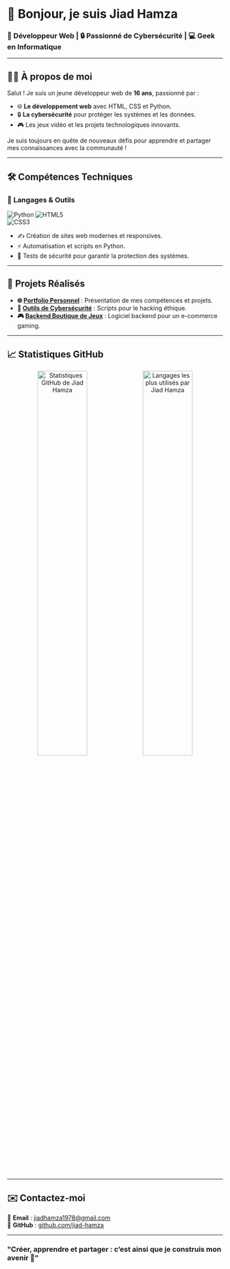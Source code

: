 # 👋 Bonjour, je suis **Jiad Hamza**  

### 🚀 Développeur Web | 🔒 Passionné de Cybersécurité | 💻 Geek en Informatique  

---

## 👨‍💻 À propos de moi  
Salut ! Je suis un jeune développeur web de **16 ans**, passionné par :  
- 🌐 **Le développement web** avec HTML, CSS et Python.  
- 🔒 **La cybersécurité** pour protéger les systèmes et les données.  
- 🎮 Les jeux vidéo et les projets technologiques innovants.  

Je suis toujours en quête de nouveaux défis pour apprendre et partager mes connaissances avec la communauté !

---

## 🛠️ Compétences Techniques  
### 🔧 **Langages & Outils**  
![Python](https://img.shields.io/badge/-Python-3776AB?logo=python&logoColor=white&style=for-the-badge) 
![HTML5](https://img.shields.io/badge/-HTML5-E34F26?logo=html5&logoColor=white&style=flat-square)  
![CSS3](https://img.shields.io/badge/-CSS3-1572B6?logo=css3&logoColor=white&style=flat-square)  

- ✍️ Création de sites web modernes et responsives.  
- ⚡ Automatisation et scripts en Python.  
- 🔑 Tests de sécurité pour garantir la protection des systèmes.  

---

## 🌟 Projets Réalisés  
- **🌐 [Portfolio Personnel](https://github.com/jiad-hamza/portfolio)** : Présentation de mes compétences et projets.  
- **🔑 [Outils de Cybersécurité](https://github.com/jiad-hamza/cyber-tools)** : Scripts pour le hacking éthique.  
- **🎮 [Backend Boutique de Jeux](http://jeuxcrack.kesug.com/)** : Logiciel backend pour un e-commerce gaming.  

---

## 📈 Statistiques GitHub  
<div align="center">  
  <img src="https://github-readme-stats.vercel.app/api?username=jiad-hamza&show_icons=true&theme=radical" alt="Statistiques GitHub de Jiad Hamza" width="48%">  
  <img src="https://github-readme-stats.vercel.app/api/top-langs/?username=jiad-hamza&layout=compact&theme=radical" alt="Langages les plus utilisés par Jiad Hamza" width="48%">  
</div>  

---

## ✉️ Contactez-moi  
💌 **Email** : [jiadhamza1978@gmail.com](mailto:jiadhamza1978@gmail.com)  
📂 **GitHub** : [github.com/jiad-hamza](https://github.com/jiad-hamza)  

---

### "Créer, apprendre et partager : c’est ainsi que je construis mon avenir 🚀"
